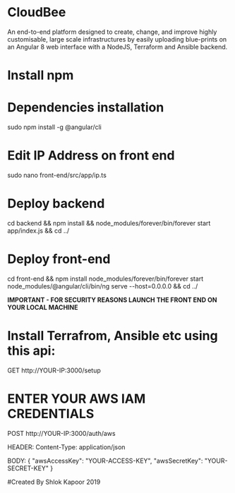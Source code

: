 # CloudBee

An end-to-end platform designed to create, change, and improve highly customisable, large scale infrastructures by easily uploading blue-prints on an Angular 8 web interface with a NodeJS, Terraform and Ansible backend.

# Install npm

# Dependencies installation

sudo npm install -g @angular/cli

# Edit IP Address on front end
sudo nano front-end/src/app/ip.ts

# Deploy backend
cd backend &&
npm install &&
node_modules/forever/bin/forever start app/index.js &&
cd ../

# Deploy front-end
cd front-end &&
npm install node_modules/forever/bin/forever start node_modules/@angular/cli/bin/ng serve --host=0.0.0.0 &&
cd ../

**IMPORTANT - FOR SECURITY REASONS LAUNCH THE FRONT END ON YOUR LOCAL MACHINE**

# Install Terrafrom, Ansible etc using this api:

GET http://YOUR-IP:3000/setup

# ENTER YOUR AWS IAM CREDENTIALS

POST http://YOUR-IP:3000/auth/aws

HEADER:
Content-Type: application/json

BODY:
{
	"awsAccessKey": "YOUR-ACCESS-KEY",
	"awsSecretKey": "YOUR-SECRET-KEY"
}

#Created By Shlok Kapoor 2019
